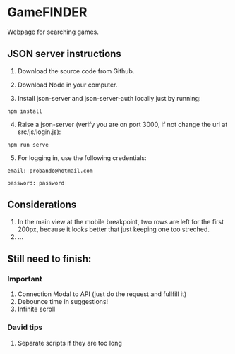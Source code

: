 # GameFINDER

Webpage for searching games.


## JSON server instructions

1. Download the source code from Github.

2. Download Node in your computer.

3. Install json-server and json-server-auth locally just by running:
```
npm install
```

4. Raise a json-server (verify you are on port 3000, if not change the url at src/js/login.js):
```
npm run serve
```

5. For logging in, use the following credentials:

```
email: probando@hotmail.com
```
```
password: password
```


## Considerations

1. In the main view at the mobile breakpoint, two rows are left for the first 200px, because it looks better that just keeping one too streched.
2. ...


## Still need to finish:

### Important
1. Connection Modal to API (just do the request and fullfill it)
2. Debounce time in suggestions!
3. Infinite scroll

### David tips
1. Separate scripts if they are too long